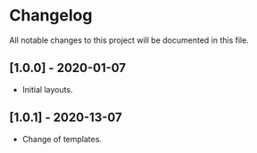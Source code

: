 # Changelog
All notable changes to this project will be documented in this file.

## [1.0.0] - 2020-01-07

- Initial layouts.

## [1.0.1] - 2020-13-07

- Change of templates.



